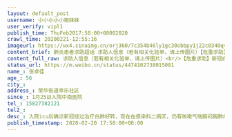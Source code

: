 ```yaml
---
layout: default_post
username: 小小小小小翘妹妹
user_verify: vipl1
publish_time: ThuFeb2017:58:00+08002020
crawl_time: 20200221-12:55:16
imageurl: https://wx4.sinaimg.cn/orj360/7c354b46ly1gc30obbpy1j22c0340qv7.jpg,https://wx1.sinaimg.cn/orj360/7c354b46ly1gc30o9uxoaj22c0340hdv.jpg,https://wx1.sinaimg.cn/orj360/7c354b46ly1gc30ocpcoxj22c0340kjm.jpg,https://wx4.sinaimg.cn/orj360/7c354b46ly1gc30od9qthj20u00mi1du.jpg,https://wx1.sinaimg.cn/orj360/7c354b46ly1gc30oec4q7j22c03401kx.jpg,https://wx3.sinaimg.cn/orj360/7c354b46ly1gc30ofegapj20mi0u0nov.jpg,https://wx4.sinaimg.cn/orj360/7c354b46ly1gc30ohnekzj22c0340hdt.jpg,https://wx2.sinaimg.cn/orj360/7c354b46ly1gc30ofzsmtj20mi0u0x0j.jpg,https://wx1.sinaimg.cn/orj360/7c354b46ly1gc30ogdlqmj20mi0u0h4z.jpg
content_brief: 肺炎患者求助超话 求助人信息（若有相关化验单，请上传图片）【危重求助】新冠白肺好转但仍严重【轻症求助】否全家同住人口数:3【去世人数】0【危重人数】1【全家感染人数】1【姓名】张卓佳【年龄】56【所在城市和区】武汉市硚口区【所在小区、社区】荣华街道幸乐社区【患病时间】1月25 ...全文
content_full_raw: 求助人信息（若有相关化验单，请上传图片）<br/>【危重求助】新冠白肺好转但仍严重<br/>【轻症求助】否<br/>全家同住人口数:3<br/>【去世人数】0<br/>【危重人数】1<br/>【全家感染人数】1<br/>【姓名】张卓佳<br/>【年龄】56<br/>【所在城市和区】武汉市硚口区<br/>【所在小区、社区】荣华街道幸乐社区<br/>【患病时间】1月25日入院中南医院<br/>【联系方式】15827382121<br/>【密切接触者】被赶出院回家就有了密切接触者<br/>【病情描述】<br/>入院icu后确诊新冠经过治疗白肺好转，现在在感染科二病区，仍有咳嗽气喘胸闷胸肺疼，且有呼吸困难，身体乏力。入院一直未做ct，但因核酸检测多次阴性，院方强制要求其出院，说符合出院标准…且今天已第三天不给治疗只给止咳药。强烈要求下今早做了ct拿到报告结果，检测结果显示双肺可见多发斑片状磨玻璃密度影，并纤维灶伴胸膜增厚粘连，双肺病毒性可能（病灶纤维化显著）现在医院已经强制派车送回家了。社区联系方舱提交了出院证明及ct，但因病情严重方舱不收，其他医院目前还没联系到可接受医院。<br/>【主要诉求】<br/>1.投诉中南医院不负责任，不顾病情强制出院。很感谢医生护士的治疗与照顾让母亲捡回一条命。但也希望各级领导能重视，严苛出院标准，在ct及除发烧外其他临床症状都有、不确定是否还有传播可能时，是否也在社区安排好转运的隔离点再强制送回家！且目前发生了很多例出院复发病例并生命垂危。<br/>2.急需医院隔离治疗。
status_url: https://m.weibo.cn/status/4474102738015081
name_: 张卓佳
age_: 56
city_: 
address_: 荣华街道幸乐社区
since_: 1月25日入院中南医院
tel_: 15827382121
tel2_: 
desc_: 入院icu后确诊新冠经过治疗白肺好转，现在在感染科二病区，仍有咳嗽气喘胸闷胸肺疼，且有呼吸困难，身体乏力。入院一直未做ct，但因核酸检测多次阴性，院方强制要求其出院，说符合出院标准…且今天已第三天不给治疗只给止咳药。强烈要求下今早做了ct拿到报告结果，检测结果显示双肺可见多发斑片状磨玻璃密度影，并纤维灶伴胸膜增厚粘连，双肺病毒性可能（病灶纤维化显著）现在医院已经强制派车送回家了。社区联系方舱提交了出院证明及ct，但因病情严重方舱不收，其他医院目前还没联系到可接受医院。
publish_timestamp: 2020-02-20 17:58:00+08:00
---
```

